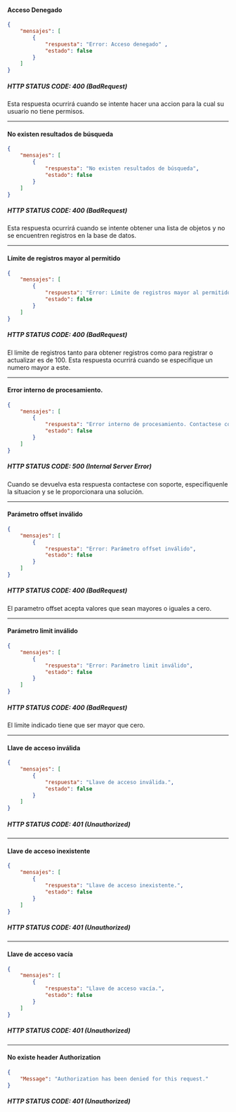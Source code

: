 #### Acceso Denegado
```json
{
    "mensajes": [
        {
            "respuesta": "Error: Acceso denegado" ,
            "estado": false
        }
    ]
}
```
##### HTTP STATUS CODE: 400 (BadRequest)
Esta respuesta ocurrirá cuando se intente hacer una accion para la cual su usuario no tiene permisos.
___
#### No existen resultados de búsqueda
```json
{
    "mensajes": [
        {
            "respuesta": "No existen resultados de búsqueda",
            "estado": false
        }
    ]
}
```
##### HTTP STATUS CODE: 400 (BadRequest)
Esta respuesta ocurrirá cuando se intente obtener una lista de objetos y no se encuentren registros en la base de datos.
___
#### Límite de registros mayor al permitido
```json
{
    "mensajes": [
        {
            "respuesta": "Error: Límite de registros mayor al permitido",
            "estado": false
        }
    ]
}
```
##### HTTP STATUS CODE: 400 (BadRequest)
El limite de registros tanto para obtener registros como para registrar o actualizar es de 100. Esta respuesta ocurrirá cuando se especifique un numero mayor a este.
___
#### Error interno de procesamiento.
```json
{
    "mensajes": [
        {
            "respuesta": "Error interno de procesamiento. Contactese con Soporte de Fidelitytools: soporte@fidelitytools.com",
            "estado": false
        }
    ]
}
```
##### HTTP STATUS CODE: 500 (Internal Server Error)
Cuando se devuelva esta respuesta contactese con soporte, especifiquenle la situacion y se le proporcionara una solución.
___
#### Parámetro offset inválido
```json
{
    "mensajes": [
        {
            "respuesta": "Error: Parámetro offset inválido",
            "estado": false
        }
    ]
}
```
##### HTTP STATUS CODE: 400 (BadRequest)

El parametro offset acepta valores que sean mayores o iguales a cero.
___
#### Parámetro limit inválido
```json
{
    "mensajes": [
        {
            "respuesta": "Error: Parámetro limit inválido",
            "estado": false
        }
    ]
}
```
##### HTTP STATUS CODE: 400 (BadRequest)
El limite indicado tiene que ser mayor que cero.
___
#### Llave de acceso inválida
```json
{
    "mensajes": [
        {
            "respuesta": "Llave de acceso inválida.",
            "estado": false
        }
    ]
}
```
##### HTTP STATUS CODE: 401 (Unauthorized)
___
#### Llave de acceso inexistente
```json
{
    "mensajes": [
        {
            "respuesta": "Llave de acceso inexistente.",
            "estado": false
        }
    ]
}
```
##### HTTP STATUS CODE: 401 (Unauthorized)
___
#### Llave de acceso vacía
```json
{
    "mensajes": [
        {
            "respuesta": "Llave de acceso vacía.",
            "estado": false
        }
    ]
}
```
##### HTTP STATUS CODE: 401 (Unauthorized)
___
#### No existe header Authorization
```json
{
    "Message": "Authorization has been denied for this request."
}
```
##### HTTP STATUS CODE: 401 (Unauthorized)
